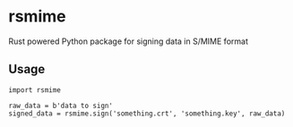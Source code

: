 # rsmime

Rust powered Python package for signing data in S/MIME format

## Usage

```
import rsmime

raw_data = b'data to sign'
signed_data = rsmime.sign('something.crt', 'something.key', raw_data)
```